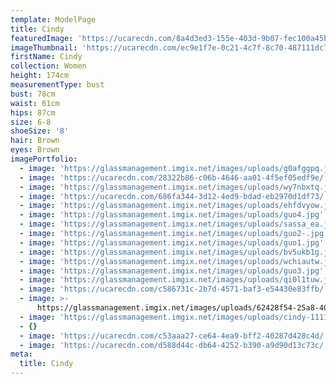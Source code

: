 ```yaml
---
template: ModelPage
title: Cindy
featuredImage: 'https://ucarecdn.com/8a4d3ed3-155e-403d-9b07-fec100a45b1d/'
imageThumbnail: 'https://ucarecdn.com/ec9e1f7e-0c21-4c7f-8c70-487111dc78ab/'
firstName: Cindy
collection: Women
height: 174cm
measurementType: bust
bust: 78cm
waist: 61cm
hips: 87cm
size: 6-8
shoeSize: '8'
hair: Brown
eyes: Brown
imagePortfolio:
  - image: 'https://glassmanagement.imgix.net/images/uploads/g0afggpq.jpg'
  - image: 'https://ucarecdn.com/28322b86-c06b-4646-aa01-4f5ef05edf9e/'
  - image: 'https://glassmanagement.imgix.net/images/uploads/wy7nbxtq.jpg'
  - image: 'https://ucarecdn.com/686fa344-3d12-4ed9-bdad-eb2970d1df73/'
  - image: 'https://glassmanagement.imgix.net/images/uploads/ehfdvyow.jpg'
  - image: 'https://glassmanagement.imgix.net/images/uploads/guo4.jpg'
  - image: 'https://glassmanagement.imgix.net/images/uploads/sassa_ea.jpg'
  - image: 'https://glassmanagement.imgix.net/images/uploads/guo2-.jpg'
  - image: 'https://glassmanagement.imgix.net/images/uploads/guo1.jpg'
  - image: 'https://glassmanagement.imgix.net/images/uploads/bv5ukb1g.jpg'
  - image: 'https://glassmanagement.imgix.net/images/uploads/wchiautw.jpg'
  - image: 'https://glassmanagement.imgix.net/images/uploads/guo3.jpg'
  - image: 'https://glassmanagement.imgix.net/images/uploads/qi0l1tuw.jpg'
  - image: 'https://ucarecdn.com/c586731c-2b7d-4571-baf3-e54430e83ffb/'
  - image: >-
      https://glassmanagement.imgix.net/images/uploads/62428f54-25a8-4034-bcc4-6b4771433bce.jpg
  - image: 'https://glassmanagement.imgix.net/images/uploads/cindy-1111.jpg'
  - {}
  - image: 'https://ucarecdn.com/c53aaa27-ce64-4ea9-bff2-40287d428c4d/'
  - image: 'https://ucarecdn.com/d588d44c-db64-4252-b390-a9d90d13c73c/'
meta:
  title: Cindy
---
```


